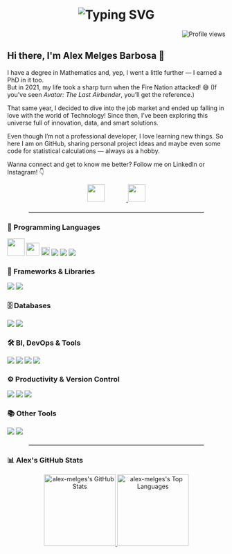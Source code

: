 <h1 align="center">
  <img src="https://readme-typing-svg.demolab.com?font=Inter&size=28&pause=1000&color=002244&center=true&vCenter=true&width=800&lines=Mathematician%2C+technologist+and+coffee+addict.;Welcome+to+my+GitHub+profile!" alt="Typing SVG" />
</h1>

<p align="right">
  <img src="https://komarev.com/ghpvc/?username=alex-melges&label=Visitors&color=002244&style=flat" alt="Profile views" />
</p>

## Hi there, I'm Alex Melges Barbosa 👋

I have a degree in Mathematics and, yep, I went a little further — I earned a PhD in it too.  
But in 2021, my life took a sharp turn when the Fire Nation attacked! 😅 (If you’ve seen *Avatar: The Last Airbender*, you’ll get the reference.)

That same year, I decided to dive into the job market and ended up falling in love with the world of Technology! Since then, I’ve been exploring this universe full of innovation, data, and smart solutions.

Even though I’m not a professional developer, I love learning new things. So here I am on GitHub, sharing personal project ideas and maybe even some code for statistical calculations — always as a hobby.

Wanna connect and get to know me better? Follow me on LinkedIn or Instagram! 👇

<div align="center">
  <a href="https://www.linkedin.com/in/alexmelgesbarbosa/" target="_blank">
    <img src="https://skillicons.dev/icons?i=linkedin" width="40" style="margin-right: 50px;" />
  </a>
  <a href="https://www.instagram.com/alex_melges/" target="_blank">
    <img src="https://skillicons.dev/icons?i=instagram" width="40" />
  </a>
</div>

<hr style="width: 80%; margin: 20px auto; border: 1px solid #ccc;">

### 🧠 Programming Languages
<p>
  <img src="https://img.shields.io/badge/Python-1?style=plastic&logo=Python&labelColor=%23444444&color=%23444444" style="height: 40px;" />
  <img src="https://img.shields.io/badge/JavaScript-1?style=plastic&logo=javascript&labelColor=%23444444&color=%23444444" style="height: 30px;"/>
  <img src="https://img.shields.io/badge/C%23-1?style=plastic&logo=csharp&logoColor=white&labelColor=%23444444&color=%23444444" style="height: 20px;" />

  <img src="https://img.shields.io/badge/LaTeX-1?style=plastic&logo=latex&logoColor=%234169E1&logoSize=amg&labelColor=%23444444&color=%23444444"/>
  <img src="https://img.shields.io/badge/HTML5-E34F26?style=for-the-badge&logo=html5&logoColor=white"/>
  <img src="https://img.shields.io/badge/CSS3-1572B6?style=for-the-badge&logo=css3&logoColor=white"/>
</p>

### 🧩 Frameworks & Libraries
<p>
  <img src="https://img.shields.io/badge/React-20232A?style=for-the-badge&logo=react&logoColor=61DAFB"/>
  <img src="https://img.shields.io/badge/TailwindCSS-06B6D4?style=for-the-badge&logo=tailwindcss&logoColor=white"/>
</p>

### 🗄️ Databases
<p>
  <img src="https://img.shields.io/badge/MySQL-4479A1?style=for-the-badge&logo=mysql&logoColor=white"/>
  <img src="https://img.shields.io/badge/Oracle-F80000?style=for-the-badge&logo=oracle&logoColor=white"/>
</p>

### 🛠️ BI, DevOps & Tools
<p>
  <img src="https://img.shields.io/badge/Excel-217346?style=for-the-badge&logo=microsoft-excel&logoColor=white"/>
  <img src="https://img.shields.io/badge/Power_BI-F2C811?style=for-the-badge&logo=powerbi&logoColor=black"/>
  <img src="https://img.shields.io/badge/Jira-0052CC?style=for-the-badge&logo=jira&logoColor=white"/>
  <img src="https://img.shields.io/badge/Jenkins-D24939?style=for-the-badge&logo=jenkins&logoColor=white"/>
</p>

### ⚙️ Productivity & Version Control
<p>
  <img src="https://img.shields.io/badge/Git-1?style=plastic&logo=git&logoColor=red&logoSize=amg&labelColor=%23444444&color=%23444444"/>
  <img src="https://img.shields.io/badge/GitHub-1?style=plastic&logo=github&logoColor=white&logoSize=amg&labelColor=%23444444&color=%23444444"/>
  <img src="https://img.shields.io/badge/GitLab-1?style=plastic&logo=gitlab&logoColor=orange&logoSize=amg&labelColor=%23444444&color=%23444444"/>
</p>

### 📚 Other Tools
<p>
  <img src="https://img.shields.io/badge/Linux-1?style=plastic&logo=linux&logoColor=black&logoSize=amg&labelColor=%23444444&color=%23444444"/>
  <img src="https://img.shields.io/badge/Notion-1?style=plastic&logo=notion&logoColor=black&logoSize=amg&labelColor=%23444444&color=%23444444"/>
</p>

<hr style="width: 80%; margin: 20px auto; border: 1px solid #ccc;">

### 📊 Alex's GitHub Stats

<p align="center">
  <a href="https://github.com/alex-melges">
    <picture>
      <source media="(prefers-color-scheme: dark)" srcset="https://github-readme-stats.vercel.app/api?username=alex-melges&theme=prussian&show_icons=true&hide_border=true&count_private=true&rank_icon=github">
      <img src="https://github-readme-stats.vercel.app/api?username=alex-melges&show_icons=true&hide_border=true&count_private=true&rank_icon=github" alt="alex-melges's GitHub Stats" height="165">
    </picture>
  </a>
  <a href="https://github.com/alex-melges">
    <picture>
      <source media="(prefers-color-scheme: dark)" srcset="https://github-readme-stats.vercel.app/api/top-langs/?username=alex-melges&layout=compact&theme=prussian&hide_border=true&langs_count=6&card_width=320">
      <img src="https://github-readme-stats.vercel.app/api/top-langs/?username=alex-melges&layout=compact&hide_border=true&langs_count=6&card_width=320" alt="alex-melges's Top Languages" height="165">
    </picture>
  </a>
</p>
